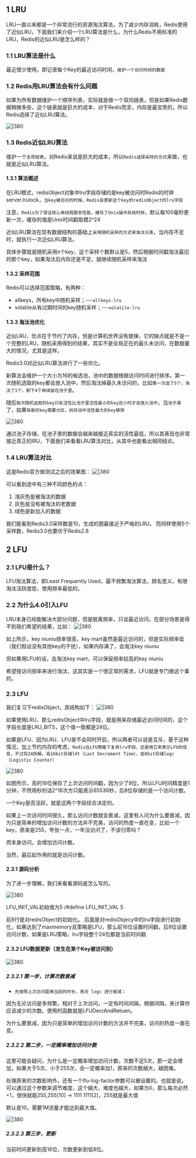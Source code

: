 
## 1 LRU

LRU一直以来都是一个非常流行的资源淘汰算法，为了减少内存消耗，Redis使用了近似LRU，下面我们来介绍一个LRU算法是什么，为什么Redis不用标准的LRU，Redis的近似LRU是怎么样的？
### 1.1 LRU算法是什么

最近很少使用，即记录每个Key的最近访问时间，`维护一个访问时间的数据`

### 1.2 Redis用LRU算法会有什么问题

如果为所有数据维护一个顺序列表，实际就是做一个双向链表，但是如果Redis数据稍微多些，这个链表就是巨大的成本，对于Redis而言，内存是最宝贵的，所以Redis选择了近似LRU算法。

![|380](https://my-obsidian-image.oss-cn-guangzhou.aliyuncs.com/2024/04/76b4c148163a6057bd78005d910cedf3.png)

### 1.3 Redis近似LRU算法

维护一个`全局链表`，对Redis来说是巨大的成本，所以`Redis选择采样的方式`来做，也就是近似LRU算法。
#### 1.3.1 算法概述

在LRU模式，redisObject对象中lru字段存储的是key被访问时Redis的时钟server.lrulock，`当key被访问的时候，Redis会更新这个key的redisObject的lru字段`

注意，`Redis为了保证核心单线程服务性能，缓存了Unix操作系统时钟`，默认每100毫秒更新一次，缓存的值是Unix时间戳取模2^24

近似LRU算法在现有数据结构的基础上`采用随机采样的方式来淘汰元素`，当内存不足时，就执行一次近似LRU算法。

具体步骤就是随机采用n个key，这个采样个数默认是5，然后根据时间戳淘汰最旧的那个key，如果淘汰后内存还是不足，就继续随机采样来淘汰

#### 1.3.2 采样范围

Redis可以选择范围策略，有两种：
- allkeys，所有key中随机采样；---`allkeys-lru`
- volatile从有过期时间的key随机采样；---`volatile-lru`

#### 1.3.3 淘汰池优化

近似LRU，优点在于节约了内存，但是计算机世界没有银弹，它的缺点就是不是一个完整的LRU，随机采用得到的结果，其实不是全局正在的最久未访问，在数据量大的情况，尤其是这样。

Redis3.0对近似LRU算法进行了一些优化。

新算法会维护一个大小为16的候选池，池中的数据根据访问时间进行排序。第一次随机选取的key都会放入池中，然后淘汰掉最久未访问的，比如`第一次选了5个，淘汰了1个，剩下4个继续留在池子里`。

随后`每次随机选取的key只有活性比池子里活性最小的key还小时才会放入池中`，当`池子满`了，如果`有新的key需要分区，则将池中活性最大的key移除`

![|380](https://my-obsidian-image.oss-cn-guangzhou.aliyuncs.com/2024/04/bd5db29b067adea3d814bbea2aa5173c.png)

通过池子存储，在池子里的数据会越来越接近真实的活性最低，所以其表现也非常接近真正的lRU，下面我们来看看LRU算法对比，从其中也能看出相同结论。

### 1.4 LRU算法对比

这是Redis官方做测试之后的效果图：
![|380](https://my-obsidian-image.oss-cn-guangzhou.aliyuncs.com/2024/04/e1dcc8d3f1d5f8471aa426f222e60ed5.png)

可以看到途中有三种不同颜色的点：
1. 浅灰色是被淘汰的数据
2. 灰色是没有被淘汰的老数据
3. 绿色是新加入的数据

我们能看到Redis3.0采样数是10，生成的图最接近于严格的LRU。
而同样使用5个采样数，Redis3.0也要优于Redis2.8
## 2 LFU

### 2.1 LFU是什么？

LFU淘汰算法，即Least Frequently Used，最不频繁淘汰算法，顾名思义，有限淘汰活跃度低，使用频率最低的。

### 2.2 为什么4.0引入LFU

LRU本身已经能解决大部分问题，但是脱离频率，只谈最近访问，在部分场景是得不到我们希望的结果，比如：
![|380](https://my-obsidian-image.oss-cn-guangzhou.aliyuncs.com/2024/04/d99a1112947ff60d14bcbab133d5735b.png)

如上所示，key niuniu频率很高，key mart虽然是最近访问的，但是实际频率低（我们假设没有其他key的干扰），如果内存满了，会淘汰key niuniu

但如果用LFU的话，会淘汰key mart，可以保留频率较高的key niuniu

希望按访问频率来进行淘汰，这其实是一个很正常的需求，LFU就是专门做这个事的。
### 2.3 LFU

我们复习下redisObject，其结构如下：
![|380](https://my-obsidian-image.oss-cn-guangzhou.aliyuncs.com/2024/04/d9447482ba197c96edb21c2e5f099d6f.png)

如果使用LRU，那么redisObject中lru字段，就是用来存储最近访问时间的，这个字段长度是LRU_BITS，这个值一致都是24位。

如果是LFU、因为LRU、LFU是不会同时开启，所以两者可以说是互斥，基于这种情况，加上节约内存的考虑，`Redis在LFU策略下复用lru字段，还是用它来表示LFU的信息，不过将24拆解，高16bit存储ldt（Last Decrement Time），低8bit存储logc（Logistic Counter）`

![|380](https://my-obsidian-image.oss-cn-guangzhou.aliyuncs.com/2024/04/8521ecaa6338cc0cf909ecc99e73eb24.png)

如图所示，高的16位保存了上次访问时间戳，因为少了8位，所以LFU时间精度是1分钟，不然用秒的话2^16次方只能表示65536秒，后8位存储的是一个访问计数。

一个Key是否活跃，就是这两个字段综合决定的。

如果上一次访问时间很久，那么访问计数就会衰减，这里有人问为什么要衰减，因为只是简单的增加访问计数的方法并不完美，访问的热度一直在变，比如一个key，原来是255，夸张一点，一年没访问了，不该归零吗？

而本身访问，会增加访问计数。

当然，最后起作用的就是访问计数。

#### 2.3.1 源码分析

为了进一步理解，我们来看看源码是怎么写的。

![|380](https://my-obsidian-image.oss-cn-guangzhou.aliyuncs.com/2024/04/82063e25e76579845c57ef12e70be7a5.png)

LFU_INIT_VAL初始值为5
/#define LFU_INIT_VAL 5

前8行是对redisObject的初始化。
后面是对redisObjecy中的lru字段进行初始化，如果达到了maxmemory且策略是LFU，那么前16位设置时间戳，后8位设置访问计数，如果是LRU策略，lru字段整个24位都是当前时间戳

#### 2.3.2 LFU数据更新（发生在某个Key被访问到）

![|380](https://my-obsidian-image.oss-cn-guangzhou.aliyuncs.com/2024/04/11ce5a4c9d1bba6777e7b48f9fbc2d7d.png)

##### 2.3.2.1 第一步，计算次数衰减

- `先按照上次访问距离当前的时长，来对 logc 进行衰减；`

因为无论访问是多频繁，相对于上次访问，一定有时间间隔，根据间隔，来计算你应该减少的次数。使用的函数就是LFUDecrAndRetuen。

为什么要衰减，因为只是简单的增加访问计数的方法并不完美，访问的热度一直在变。

##### 2.3.2.2 第二步，一定概率增加访问计数

这里可能会疑问，为什么是一定概率增加访问计数，次数不足5次，那一定会增加，如果大于5次，小于255次，会一定概率加1，原来的次数越大，越困难。

处理原来的次数影响外，还有一个lfu-log-factor参数可以被设置的。也就是说，可以通过这个参数来调节难度，这个越大，难度也越大，如果为0，那么每次必然+1，很快就能255,255[10] -> 1111 1111[2]，255就是最大值

默认是10，需要1M流量才能达到最大值。

![|380](https://my-obsidian-image.oss-cn-guangzhou.aliyuncs.com/2024/04/6013c8172524cb12ece0bca5ac3d667d.png)

##### 2.3.2.3 第三步，更新

当前时间更新到高16位，次数更新到低8位。